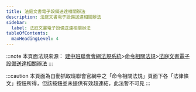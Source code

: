 ```yaml
---
title: 法庭文書電子設備送達相關辦法
description: 法庭文書電子設備送達相關辦法
sidebar:
  label: 法庭文書電子設備送達相關辦法
tableOfContents:
  maxHeadingLevel: 4
---
```


:::note
本頁面法規來源：
[建中班聯會會網法規系統](https://ckhssc.wordpress.com/%e6%b3%95%e8%a6%8f%e7%b3%bb%e7%b5%b1/)\>[命令相關法規](https://ckhssc.wordpress.com/%e6%b3%95%e8%a6%8f%e5%91%bd%e4%bb%a4/)\>[法庭文書電子設備送達相關辦法](None)
:::

:::caution
本頁面為自動抓取班聯會官網中之「命令相關法規」頁面下各「法律條文」按鈕所得，但該按鈕並未提供有效超連結，此法暫不可見
:::